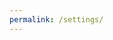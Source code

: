```yaml
---
permalink: /settings/
---
```

<script src="https://unpkg.com/vue"></script>
<script src="{{site.baseurl}}/dist/iiif-annotation.min.js"></script>
<link rel="stylesheet" type="text/css" href="{{site.baseurl}}/dist/iiif-annotation.css">
<script id="config" type="application/json">{
  "autorun_onload":true,
  "autorun_interval": 4,
  "hide_toolbar": true,
  "fullpage": true,
  "hide_annocontrols": true
}</script>
<iiif-storyboard annotationlist="https://dnoneill.github.io/annotate/annotations/segins-004-list.json"></iiif-storyboard>
